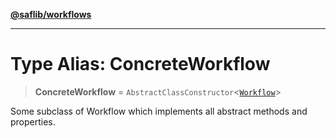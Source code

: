[**@saflib/workflows**](../index.md)

***

# Type Alias: ConcreteWorkflow

> **ConcreteWorkflow** = `AbstractClassConstructor`\<[`Workflow`](../classes/Workflow.md)\>

Some subclass of Workflow which implements all abstract methods and properties.
